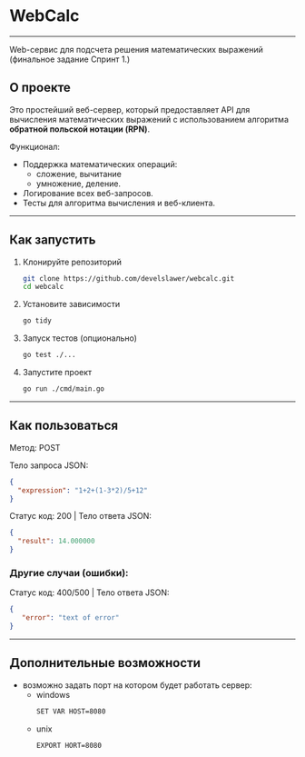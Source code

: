 # WebCalc

---

Web-сервис для подсчета решения математических выражений
(финальное задание Спринт 1.)

## О проекте
Это простейший веб-сервер, который предоставляет 
API для вычисления математических выражений с 
использованием алгоритма **обратной польской нотации (RPN)**.

 Функционал:
 - Поддержка математических операций: 
   - сложение, вычитание
   - умножение, деление.
 - Логирование всех веб-запросов.
 - Тесты для алгоритма вычисления и веб-клиента.

---

## Как запустить
1. Клонируйте репозиторий
    ```bash
    git clone https://github.com/develslawer/webcalc.git
    cd webcalc
    ```
2. Установите зависимости
    ```bash
    go tidy
    ```
3. Запуск тестов (опционально)
    ```bash
    go test ./...
    ```
4. Запустите проект
    ```bash
    go run ./cmd/main.go
   ```

---

## Как пользоваться

Метод: POST 

Тело запроса JSON:
```json
{
  "expression": "1+2+(1-3*2)/5+12"
}
```

Статус код: 200 |
Тело ответа JSON:
```json
{
  "result": 14.000000
}
```
### Другие случаи (ошибки):

Статус код: 400/500 |
Тело ответа JSON:
```json
{
   "error": "text of error"
}
```

---

## Дополнительные возможности

 - возможно задать порт на котором будет работать сервер:
   - windows
      ```bash
      SET VAR HOST=8080  
      ```
   - unix
      ```bash
      EXPORT HORT=8080
      ```